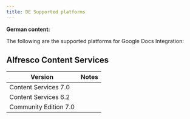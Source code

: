 ```yaml
---
title: DE Supported platforms
---
```



**German content:**

The following are the supported platforms for Google Docs Integration:

## Alfresco Content Services

| Version | Notes |
| ------- | ----- |
| Content Services 7.0 | |
| Content Services 6.2 | |
| Community Edition 7.0 | |
